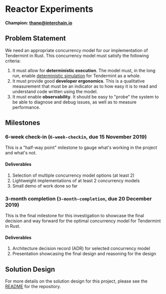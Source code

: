 # Reactor Experiments

**Champion: <thane@interchain.io>**

## Problem Statement
We need an appropriate concurrency model for our implementation of Tendermint in
Rust. This concurrency model must satisfy the following criteria:

1. It must allow for **deterministic execution**. The model must, in the long
   run, enable [deterministic
   simulation](https://www.youtube.com/watch?v=4fFDFbi3toc) for Tendermint as a
   whole.
2. It must provide good **developer ergonomics**. This is a qualitative
   measurement that must be an indicator as to how easy it is to read and
   understand code written using the model.
3. It must enable **observability**. It should be easy to "probe" the system to
   be able to diagnose and debug issues, as well as to measure performance.

## Milestones

### 6-week check-in (`6-week-checkin`, due 15 November 2019)
This is a "half-way point" milestone to gauge what's working in the project and
what's not.

#### Deliverables
1. Selection of multiple concurrency model options (at least 2)
2. Lightweight implementations of at least 2 concurrency models
3. Small demo of work done so far

### 3-month completion (`3-month-completion`, due 20 December 2019)
This is the final milestone for this investigation to showcase the final
decision and way forward for the optimal concurrency model for Tendermint in
Rust.

#### Deliverables
1. Architecture decision record (ADR) for selected concurrency model
2. Presentation showcasing the final design and reasoning for the design

## Solution Design
For more details on the solution design for this project, please see the
[README](../README.md) for the repository.

